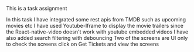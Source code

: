 This is a task assignment

In this task I have integrated some rest apis from TMDB such as upcoming movies etc
I have used Youtube-Iframe to display the movie trailers since the React-native-video doesn't work with youtube embedded videos
I have also added search filtering with debouncing
Two of the screens are UI only to check the screens click on Get Tickets and view the screens
